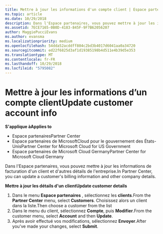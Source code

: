 ```yaml
---
title: Mettre à jour les informations d'un compte client | Espace partenaires
ms.topic: article
ms.date: 10/29/2018
description: Dans l'Espace partenaires, vous pouvez mettre à jour les informations de facturation d'un client et d'autres détails de l'entreprise.
ms.assetid: 7ECE7165-0B0D-4183-845F-9F7B62056207
author: MaggiePucciEvans
ms.author: evansma
ms.localizationpriority: medium
ms.openlocfilehash: 54dda52acddff804c2bd3b4017d6041aa0a34720
ms.sourcegitcommit: ed22f6825d3af1d19385198b4d511e4b39d5e353
ms.translationtype: MT
ms.contentlocale: fr-FR
ms.lasthandoff: 10/29/2018
ms.locfileid: "5795082"
---
```

# <a name="update-customer-account-info"></a><span data-ttu-id="f8cfc-103">Mettre à jour les informations d’un compte client</span><span class="sxs-lookup"><span data-stu-id="f8cfc-103">Update customer account info</span></span>

**<span data-ttu-id="f8cfc-104">S'applique à</span><span class="sxs-lookup"><span data-stu-id="f8cfc-104">Applies to</span></span>**

-  <span data-ttu-id="f8cfc-105">Espace partenaires</span><span class="sxs-lookup"><span data-stu-id="f8cfc-105">Partner Center</span></span>
-  <span data-ttu-id="f8cfc-106">Espace partenaires de MicrosoftCloud pour le gouvernement des États-Unis</span><span class="sxs-lookup"><span data-stu-id="f8cfc-106">Partner Center for Microsoft Cloud for US Government</span></span>
-  <span data-ttu-id="f8cfc-107">Espace partenaires de Microsoft Cloud Germany</span><span class="sxs-lookup"><span data-stu-id="f8cfc-107">Partner Center for Microsoft Cloud Germany</span></span>

<span data-ttu-id="f8cfc-108">Dans l'Espace partenaires, vous pouvez mettre à jour les informations de facturation d'un client et d'autres détails de l'entreprise.</span><span class="sxs-lookup"><span data-stu-id="f8cfc-108">In Partner Center, you can update a customer's billing information and other company details.</span></span>

**<span data-ttu-id="f8cfc-109">Mettre à jour les détails d'un client</span><span class="sxs-lookup"><span data-stu-id="f8cfc-109">Update customer details</span></span>**

1.  <span data-ttu-id="f8cfc-110">Dans le menu **Espace partenaires** , sélectionnez les **clients**.</span><span class="sxs-lookup"><span data-stu-id="f8cfc-110">From the **Partner Center** menu, select **Customers**.</span></span> <span data-ttu-id="f8cfc-111">Choisissez alors un client dans la liste.</span><span class="sxs-lookup"><span data-stu-id="f8cfc-111">Then choose a customer from the list</span></span>
2.  <span data-ttu-id="f8cfc-112">Dans le menu du client, sélectionnez **Compte**, puis **Modifier**.</span><span class="sxs-lookup"><span data-stu-id="f8cfc-112">From the customer menu, select **Account** and then **Update**.</span></span>
3.  <span data-ttu-id="f8cfc-113">Après avoir effectué vos modifications, sélectionnez **Envoyer**.</span><span class="sxs-lookup"><span data-stu-id="f8cfc-113">After you've made your changes, select **Submit**.</span></span>

 

 




